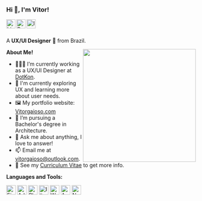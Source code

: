 <h3 title="Hello!"> Hi 👋, I'm Vitor!</h3>

<a href="https://www.linkedin.com/in/vitorgaioso/">
  <img align="left" alt="LinkdeIn" width="24px" src="https://cdn.jsdelivr.net/npm/simple-icons@v3/icons/linkedin.svg" />
</a>
<a href="https://www.behance.net/vitorgaioso">
  <img align="left" alt="Behance" width="24px" src="https://cdn.jsdelivr.net/npm/simple-icons@v3/icons/behance.svg" />
</a>
<a href="https://www.instagram.com/vitorgaioso/">
  <img align="left" alt="Instagram" width="24px" src="https://cdn.jsdelivr.net/npm/simple-icons@v3/icons/instagram.svg" />
</a>

<br />
<br />

A **UX/UI Designer** 🎨 from Brazil.
 <!-- Currently, I'm a Community Team Member 🙍🏽‍♂️ [@CallmeMehdi](https://github.com/CallmeMehdi), Kaggler 👨🏽‍💻 [@Kaggle](https://www.kaggle.com/mehdimabrouki), and an Artificial Intelligence intern 👨🏽‍💼.  -->

  <img align="right" src="https://vitorgaioso.com/wp-content/uploads/2022/10/Logo-Vitorgaioso-G-scaled.jpg" width="300" height="300" />

**About Me!**

- 👨🏽‍💻 I’m currently working as a UX/UI Designer at <a href="https://www.dotkon.com.br/">DotKon</a>.
- 🌱 I'm currently exploring UX and learning more about user needs. 
- 🖼️ My portfolio website: [Vitorgaioso.com](https://vitorgaioso.com/)
- 💼 I’m pursuing a Bachelor's degree in Architecture.
- 💬 Ask me about anything, I love to answer!
- 📫 Email me at [vitorgaioso@outlook.com](mailto:vitorgaioso@outlook.com).
- 📝 See my [Curriculum Vitae](https://www.behance.net/gallery/150757855/Curriculo) to get more info.


**Languages and Tools:** 

<img src="https://cdn.worldvectorlogo.com/logos/figma-1.svg" width="25" height="25" title="Figma"> <img src="https://upload.wikimedia.org/wikipedia/commons/c/c2/Adobe_XD_CC_icon.svg" width="25" height="25" title="AdobeXD"> <img src="https://upload.wikimedia.org/wikipedia/commons/a/af/Adobe_Photoshop_CC_icon.svg" width="25" height="25" title="Photoshop"> <img src="https://upload.wikimedia.org/wikipedia/commons/f/fb/Adobe_Illustrator_CC_icon.svg" width="25" height="25" title="Illustrator"> <img src="https://upload.wikimedia.org/wikipedia/commons/0/09/Wordpress-Logo.svg" width="25" height="25" title="Wordpress"> <img src="https://code.benco.io/icon-collection/azure-docs/devops.svg" width="25" height="25" title="Azure DevOps"> <img src="https://upload.wikimedia.org/wikipedia/commons/e/e9/Notion-logo.svg" width="25" height="25" title="Notion"> 
